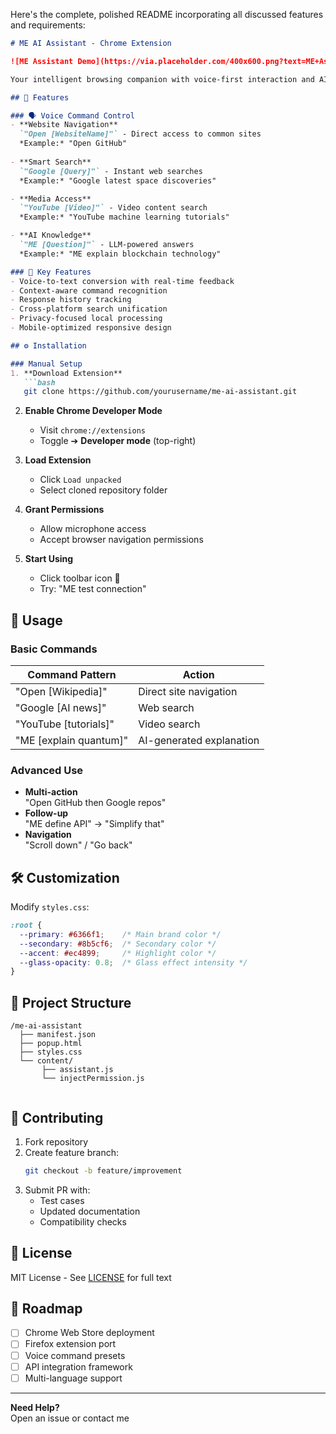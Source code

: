 Here's the complete, polished README incorporating all discussed features and requirements:

```markdown
# ME AI Assistant - Chrome Extension

![ME Assistant Demo](https://via.placeholder.com/400x600.png?text=ME+Assistant+Interface)

Your intelligent browsing companion with voice-first interaction and AI-powered capabilities.

## 🌟 Features

### 🗣 Voice Command Control
- **Website Navigation**  
  `"Open [WebsiteName]"` - Direct access to common sites  
  *Example:* "Open GitHub"
  
- **Smart Search**  
  `"Google [Query]"` - Instant web searches  
  *Example:* "Google latest space discoveries"

- **Media Access**  
  `"YouTube [Video]"` - Video content search  
  *Example:* "YouTube machine learning tutorials"

- **AI Knowledge**  
  `"ME [Question]"` - LLM-powered answers  
  *Example:* "ME explain blockchain technology"

### 🎨 Key Features
- Voice-to-text conversion with real-time feedback
- Context-aware command recognition
- Response history tracking
- Cross-platform search unification
- Privacy-focused local processing
- Mobile-optimized responsive design

## ⚙️ Installation

### Manual Setup
1. **Download Extension**
   ```bash
   git clone https://github.com/yourusername/me-ai-assistant.git
   ```

2. **Enable Chrome Developer Mode**
   - Visit `chrome://extensions`
   - Toggle ➔ **Developer mode** (top-right)

3. **Load Extension**
   - Click `Load unpacked`
   - Select cloned repository folder

4. **Grant Permissions**
   - Allow microphone access
   - Accept browser navigation permissions

5. **Start Using**
   - Click toolbar icon 🎤
   - Try: "ME test connection"

## 🚀 Usage

### Basic Commands
| Command Pattern          | Action                     |
|--------------------------|----------------------------|
| "Open [Wikipedia]"       | Direct site navigation     |
| "Google [AI news]"       | Web search                 |
| "YouTube [tutorials]"    | Video search               |
| "ME [explain quantum]"   | AI-generated explanation   |

### Advanced Use
- **Multi-action**  
  "Open GitHub then Google repos"
- **Follow-up**  
  "ME define API" → "Simplify that"
- **Navigation**  
  "Scroll down" / "Go back"

## 🛠 Customization

Modify `styles.css`:
```css
:root {
  --primary: #6366f1;    /* Main brand color */
  --secondary: #8b5cf6;  /* Secondary color */
  --accent: #ec4899;     /* Highlight color */
  --glass-opacity: 0.8;  /* Glass effect intensity */
}
```

## 📂 Project Structure
```
/me-ai-assistant
  ├── manifest.json
  ├── popup.html
  ├── styles.css
  └── content/
       ├── assistant.js
       └── injectPermission.js
  
```

## 🤝 Contributing

1. Fork repository
2. Create feature branch:
   ```bash
   git checkout -b feature/improvement
   ```
3. Submit PR with:
   - Test cases
   - Updated documentation
   - Compatibility checks

## 📜 License

MIT License - See [LICENSE](LICENSE) for full text

## 🚧 Roadmap

- [ ] Chrome Web Store deployment
- [ ] Firefox extension port
- [ ] Voice command presets
- [ ] API integration framework
- [ ] Multi-language support

---

**Need Help?**  
Open an issue or contact me 
